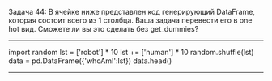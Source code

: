 Задача 44: В ячейке ниже представлен код генерирующий DataFrame, которая состоит всего из 1 столбца. Ваша задача перевести его в one hot вид. Сможете ли вы это сделать без get_dummies?
***
import random
lst = ['robot'] * 10
lst += ['human'] * 10
random.shuffle(lst)
data = pd.DataFrame({'whoAmI':lst})
data.head()
***
